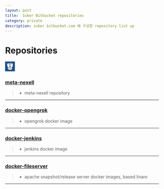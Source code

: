 ```yaml
---
layout: post
title:  Suker Bitbucket repositories
category: private
description: suker bitbucket.com 에 구성한 repository list up
---
```


# Repositories
<img src="/assets/img/bitbucket.png" width="32">
<br>

### [meta-nexell](https://bitbucket.org/kchhero/meta-nexell)
> - meta-nexell repository

---

### [docker-opengrok](https://bitbucket.org/kchhero/docker-opengrok)
> - opengrok docker image

---

### [docker-jenkins](https://bitbucket.org/kchhero/docker-jenkins)
> - jenkins docker image

---

### [docker-fileserver](https://github.com/kchhero/suker_clojure_project)
> - apache snapshot/release server docker images, based linaro

---
